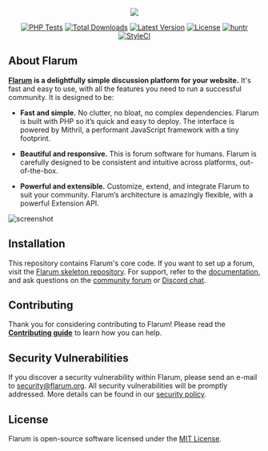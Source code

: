 <p align="center"><img src="https://flarum.org/assets/img/logo.png"></p>

<p align="center">
<a href="https://github.com/flarum/core/actions?query=workflow%3ATests"><img src="https://github.com/flarum/core/workflows/Tests/badge.svg" alt="PHP Tests"></a>
<a href="https://packagist.org/packages/flarum/core"><img src="https://img.shields.io/packagist/dt/flarum/core" alt="Total Downloads"></a>
<a href="https://packagist.org/packages/flarum/core"><img src="https://img.shields.io/github/v/release/flarum/core?sort=semver" alt="Latest Version"></a>
<a href="https://packagist.org/packages/flarum/core"><img src="https://img.shields.io/packagist/l/flarum/core" alt="License"></a>
<a href="https://huntr.dev/bounties/disclose/?target=https://github.com/flarum/core"><img src="https://cdn.huntr.dev/huntr_security_badge_mono.svg" alt="huntr"></a>
<a href="https://github.styleci.io/repos/28257573"><img src="https://github.styleci.io/repos/28257573/shield?style=flat" alt="StyleCI"></a>
</p>

## About Flarum

**[Flarum](https://flarum.org/) is a delightfully simple discussion platform for your website.** It's fast and easy to use, with all the features you need to run a successful community. It is designed to be:

* **Fast and simple.** No clutter, no bloat, no complex dependencies. Flarum is built with PHP so it’s quick and easy to deploy. The interface is powered by Mithril, a performant JavaScript framework with a tiny footprint.

* **Beautiful and responsive.** This is forum software for humans. Flarum is carefully designed to be consistent and intuitive across platforms, out-of-the-box.

* **Powerful and extensible.** Customize, extend, and integrate Flarum to suit your community. Flarum’s architecture is amazingly flexible, with a powerful Extension API.

![screenshot](https://flarum.org/assets/img/home-screenshot.png)

## Installation

This repository contains Flarum's core code. If you want to set up a forum, visit the [Flarum skeleton repository](https://github.com/flarum/flarum).  For support, refer to the [documentation](https://docs.flarum.org/), and ask questions on the [community forum](https://discuss.flarum.org/) or [Discord chat](https://flarum.org/discord/).

## Contributing

Thank you for considering contributing to Flarum! Please read the **[Contributing guide](https://docs.flarum.org/contributing)** to learn how you can help.

## Security Vulnerabilities

If you discover a security vulnerability within Flarum, please send an e-mail to [security@flarum.org](mailto:security@flarum.org). All security vulnerabilities will be promptly addressed. More details can be found in our [security policy](https://github.com/flarum/core/security/policy).

## License

Flarum is open-source software licensed under the [MIT License](https://github.com/flarum/flarum/blob/master/LICENSE).
